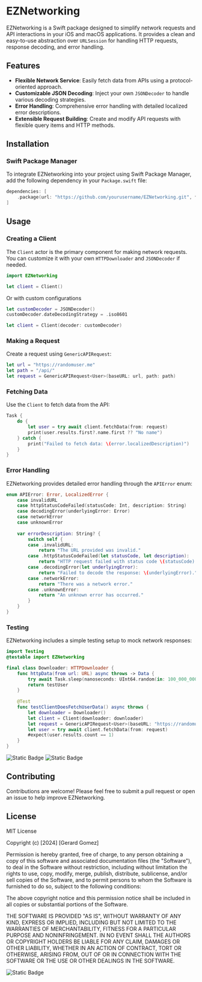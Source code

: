 # EZNetworking

EZNetworking is a Swift package designed to simplify network requests and API interactions in your iOS and macOS applications. It provides a clean and easy-to-use abstraction over `URLSession` for handling HTTP requests, response decoding, and error handling.

## Features

- **Flexible Network Service**: Easily fetch data from APIs using a protocol-oriented approach.
- **Customizable JSON Decoding**: Inject your own `JSONDecoder` to handle various decoding strategies.
- **Error Handling**: Comprehensive error handling with detailed localized error descriptions.
- **Extensible Request Building**: Create and modify API requests with flexible query items and HTTP methods.

## Installation

### Swift Package Manager

To integrate EZNetworking into your project using Swift Package Manager, add the following dependency in your `Package.swift` file:

```swift
dependencies: [
    .package(url: "https://github.com/yourusername/EZNetworking.git", from: "1.0.0")
]
```
## Usage

### Creating a Client
The `Client` actor is the primary component for making network requests. You can customize it with your own `HTTPDownloader` and `JSONDecoder` if needed.

```swift
import EZNetworking

let client = Client()

```
Or with custom configurations
```swift
let customDecoder = JSONDecoder()
customDecoder.dateDecodingStrategy = .iso8601

let client = Client(decoder: customDecoder)
```

### Making a Request
Create a request using `GenericAPIRequest`:
```swift
let url = "https://randomuser.me"
let path = "/api/"
let request = GenericAPIRequest<User>(baseURL: url, path: path)
```

### Fetching Data
Use the `Client` to fetch data from the API:
```swift
Task {
    do {
        let user = try await client.fetchData(from: request)
        print(user.results.first?.name.first ?? "No name")
    } catch {
        print("Failed to fetch data: \(error.localizedDescription)")
    }
}
```
### Error Handling
EZNetworking provides detailed error handling through the `APIError` enum:
```swift
enum APIError: Error, LocalizedError {
    case invalidURL
    case httpStatusCodeFailed(statusCode: Int, description: String)
    case decodingError(underlyingError: Error)
    case networkError
    case unknownError
    
    var errorDescription: String? {
        switch self {
        case .invalidURL:
            return "The URL provided was invalid."
        case .httpStatusCodeFailed(let statusCode, let description):
            return "HTTP request failed with status code \(statusCode): \(description)."
        case .decodingError(let underlyingError):
            return "Failed to decode the response: \(underlyingError)."
        case .networkError:
            return "There was a network error."
        case .unknownError:
            return "An unknown error has occurred."
        }
    }
}
```
### Testing
EZNetworking includes a simple testing setup to mock network responses:

```swift
import Testing
@testable import EZNetworking

final class Downloader: HTTPDownloader {
    func httpData(from url: URL) async throws -> Data {
        try await Task.sleep(nanoseconds: UInt64.random(in: 100_000_000...500_000_000))
        return testUser
    }
    
    @Test
    func testClientDoesFetchUserData() async throws {
        let downloader = Downloader()
        let client = Client(downloader: downloader)
        let request = GenericAPIRequest<User>(baseURL: "https://randomuser.me", path: "/api/")
        let user = try await client.fetchData(from: request)
        #expect(user.results.count == 1)
    }
}
```
![Static Badge](https://img.shields.io/badge/platform-iOS%20%7C%20macOS-purple?style=flat&logo=swift&logoColor=purple) ![Static Badge](https://img.shields.io/badge/swift-6.0%20%7C%205.10%20%7C%205.9%20%7C%205.8-purple?style=flat&logo=swift&logoColor=purple)



## Contributing
Contributions are welcome! Please feel free to submit a pull request or open an issue to help improve EZNetworking.

## License
MIT License

Copyright (c) [2024] [Gerard Gomez]

Permission is hereby granted, free of charge, to any person obtaining a copy
of this software and associated documentation files (the "Software"), to deal
in the Software without restriction, including without limitation the rights
to use, copy, modify, merge, publish, distribute, sublicense, and/or sell
copies of the Software, and to permit persons to whom the Software is
furnished to do so, subject to the following conditions:

The above copyright notice and this permission notice shall be included in all
copies or substantial portions of the Software.

THE SOFTWARE IS PROVIDED "AS IS", WITHOUT WARRANTY OF ANY KIND, EXPRESS OR
IMPLIED, INCLUDING BUT NOT LIMITED TO THE WARRANTIES OF MERCHANTABILITY,
FITNESS FOR A PARTICULAR PURPOSE AND NONINFRINGEMENT. IN NO EVENT SHALL THE
AUTHORS OR COPYRIGHT HOLDERS BE LIABLE FOR ANY CLAIM, DAMAGES OR OTHER
LIABILITY, WHETHER IN AN ACTION OF CONTRACT, TORT OR OTHERWISE, ARISING FROM,
OUT OF OR IN CONNECTION WITH THE SOFTWARE OR THE USE OR OTHER DEALINGS IN THE
SOFTWARE.

![Static Badge](https://img.shields.io/badge/platforms-iOS%7CmacOS-purple?style=flat&logo=swift&logoColor=purple)
